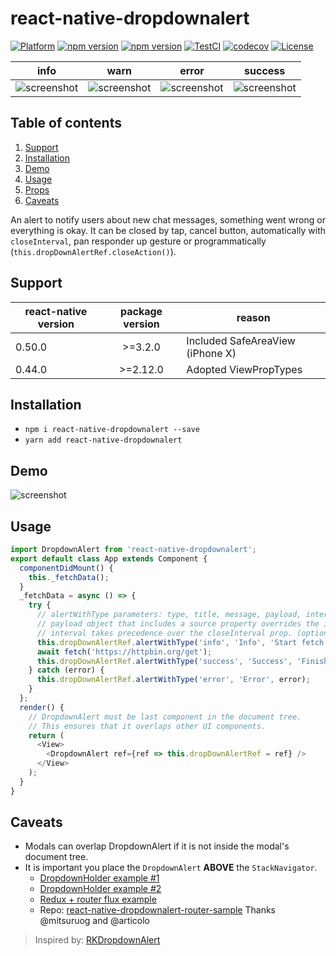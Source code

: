 # react-native-dropdownalert

[![Platform](https://img.shields.io/badge/platform-react--native-lightgrey.svg)](https://reactnative.dev)
[![npm version](http://img.shields.io/npm/v/react-native-dropdownalert.svg)](https://www.npmjs.com/package/react-native-dropdownalert)
[![npm version](http://img.shields.io/npm/dm/react-native-dropdownalert.svg)](https://www.npmjs.com/package/react-native-dropdownalert)
[![TestCI](https://github.com/testshallpass/react-native-dropdownalert/actions/workflows/ci.yml/badge.svg)](https://github.com/testshallpass/react-native-dropdownalert/actions/workflows/ci.yml)
[![codecov](https://codecov.io/gh/testshallpass/react-native-dropdownalert/branch/master/graph/badge.svg)](https://codecov.io/gh/testshallpass/react-native-dropdownalert)
[![License](https://img.shields.io/badge/license-MIT-blue.svg)](https://raw.github.com/testshallpass/react-native-dropdownalert/master/LICENSE)

| info | warn | error | success |
| :----: | :---: | :----: | :----: |
| ![screenshot](https://raw.github.com/testshallpass/react-native-dropdownalert/master/screenshots/info.png) | ![screenshot](https://raw.github.com/testshallpass/react-native-dropdownalert/master/screenshots/warning.png) | ![screenshot](https://raw.github.com/testshallpass/react-native-dropdownalert/master/screenshots/error.png) | ![screenshot](https://raw.github.com/testshallpass/react-native-dropdownalert/master/screenshots/success.png) |

## Table of contents

1. [Support](#support)
2. [Installation](#installation)
3. [Demo](#demo)
4. [Usage](#usage)
5. [Props](docs/PROPS.md)
6. [Caveats](#caveats)

An alert to notify users about new chat messages, something went wrong or everything is okay. It can be closed by tap, cancel button, automatically with `closeInterval`, pan responder up gesture or programmatically (```this.dropDownAlertRef.closeAction()```).

## Support

| react-native version | package version | reason |
| ---- | :---: | ---- |
| 0.50.0 | >=3.2.0 | Included SafeAreaView (iPhone X) |
| 0.44.0 | >=2.12.0 | Adopted ViewPropTypes |

## Installation

* ```npm i react-native-dropdownalert --save```
* ```yarn add react-native-dropdownalert```

## Demo

![screenshot](https://raw.github.com/testshallpass/react-native-dropdownalert/master/screenshots/demo.gif)

## Usage

```javascript
import DropdownAlert from 'react-native-dropdownalert';
export default class App extends Component {
  componentDidMount() {
    this._fetchData();
  }
  _fetchData = async () => {
    try {
      // alertWithType parameters: type, title, message, payload, interval.
      // payload object that includes a source property overrides the image source prop. (optional: object)
      // interval takes precedence over the closeInterval prop. (optional: number)
      this.dropDownAlertRef.alertWithType('info', 'Info', 'Start fetch data.');
      await fetch('https://httpbin.org/get');
      this.dropDownAlertRef.alertWithType('success', 'Success', 'Finish fetch data');
    } catch (error) {
      this.dropDownAlertRef.alertWithType('error', 'Error', error);
    }
  };
  render() {
    // DropdownAlert must be last component in the document tree.
    // This ensures that it overlaps other UI components.
    return (
      <View>
        <DropdownAlert ref={ref => this.dropDownAlertRef = ref} />
      </View>
    );
  }
}
```

## Caveats

* Modals can overlap DropdownAlert if it is not inside the modal's document tree.
* It is important you place the `DropdownAlert` **ABOVE** the `StackNavigator`.
  * [DropdownHolder example #1](https://gist.github.com/testshallpass/d76c656874e417bef4e0e6a63fc492af)
  * [DropdownHolder example #2](https://gist.github.com/testshallpass/6c6c867269348c485a1e0d6ae3f55e90)
  * [Redux + router flux example](https://gist.github.com/testshallpass/13f047205d1b966f55340b8962fe99c0)
  * Repo: [react-native-dropdownalert-router-sample](https://github.com/mitsuruog/react-native-dropdownalert-router-sample) Thanks @mitsuruog and @articolo

> Inspired by: [RKDropdownAlert](https://github.com/cwRichardKim/RKDropdownAlert)
